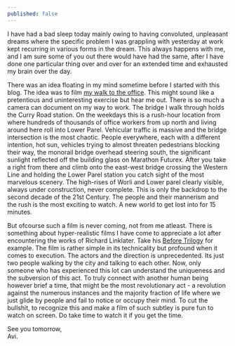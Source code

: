 ```yaml
---
published: false
---
```

I have had a bad sleep today mainly owing to having convoluted, unpleasant dreams where the specific problem I was grappling with yesterday at work kept recurring in various forms in the dream. This always happens with me, and I am sure some of you out there would have had the same, after I have done one particular thing over and over for an extended time and exhausted my brain over the day. 

There was an idea floating in my mind sometime before I started with this blog. The idea was to film [my walk to the office](https://goo.gl/maps/gNZX9jMHYv82 "Google Maps route from Currey Road to Peninsula Business Park"). This might sound like a pretentious and uninteresting exercise but hear me out. There is so much a camera can document on my way to work. The bridge I walk through holds the Curry Road station. On the weekdays this is a rush-hour location from where hundreds of thousands of office workers from up north and living around here roll into Lower Parel. Vehicular traffic is massive and the bridge intersection is the most chaotic. People everywhere, each with a different intention, hot sun, vehicles trying to almost threaten pedestrians blocking their way, the monorail bridge overhead steering south, the significant sunlight reflected off the building glass on Marathon Futurex. After you take a right from there and climb onto the east-west bridge crossing the Western Line and holding the Lower Parel station you catch sight of the most marvelous scenery. The high-rises of Worli and Lower parel clearly visible, always under construction, never complete. This is only the backdrop to the second decade of the 21st Century. The people and their mannerism and the rush is the most exciting to watch. A new world to get lost into for 15 minutes.

But ofcourse such a film is never coming, not from me atleast. There is something about hyper-realistic films I have come to appreciate a lot after encountering the works of Richard Linklater. Take his [Before Trilogy](https://www.rogerebert.com/reviews/before-sunrise-1995 "Roger Ebert's review of Before Sunrise") for example. The film is rather simple in its technicality but profound when it comes to execution. The actors and the direction is unprecedented. Its just two people walking by the city and talking to each other. Now, only someone who has experienced this lot can understand the uniqueness and the subversion of this act. To truly connect with another human being however brief a time, that might be the most revolutionary act - a revolution against the numerous instances and the majority fraction of life where we just glide by people and fail to notice or occupy their mind. To cut the bullshit, to recognize this and make a film of such subtley is pure fun to watch on screen. Do take time to watch it if you get the time. 

See you tomorrow,  
Avi.